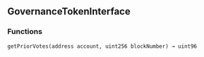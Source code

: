 ## GovernanceTokenInterface





### Functions
```solidity
getPriorVotes(address account, uint256 blockNumber) → uint96
```





